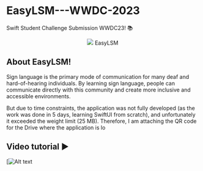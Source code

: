 # EasyLSM---WWDC-2023
Swift Student Challenge Submission WWDC23! 📚
<p align="center"> 
<img src="https://user-images.githubusercontent.com/101153941/232966100-29c9251d-6fe0-4d80-93d2-c2c3769367c2.png%22%3E 
</p>

<h1 align="center">
EasyLSM
</h1>

## About EasyLSM!
Sign language is the primary mode of communication for many deaf and hard-of-hearing individuals. By learning sign language, people can communicate directly with this community and create more inclusive and accessible environments.

But due to time constraints, the application was not fully developed (as the work was done in 5 days, learning SwiftUI from scratch), and unfortunately it exceeded the weight limit (25 MB). Therefore, I am attaching the QR code for the Drive where the application is lo


## Video tutorial ▶️
[![Alt text](https://www.youtube.com/watch?v=rRTqtijGCJk)

